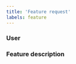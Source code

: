 ```yaml
---
title: 'Feature request'
labels: feature
---
```

<!--
This should ease you asking for a new feature in Pontoon Tools.
If you do not want to follow the template, or if there is a field you do not want to fill, simply delete it.
-->

### User
<!-- What kind of user you are? Are you a Pontoon user (translator, team manager), developer, or someone else? -->

### Feature description
<!--
In free text, please describe what use case the feature should enable and why do you think it's beneficial to have it.
How would you expect it to behave? Feel free to describe some example flow - where/what to click, what should happen, etc.
-->
